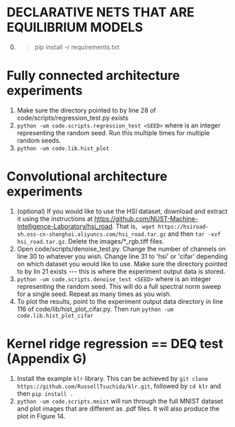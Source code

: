 # DECLARATIVE NETS THAT ARE EQUILIBRIUM MODELS

0. > pip install -r requirements.txt

# Fully connected architecture experiments
1. Make sure the directory pointed to by line 28 of code/scripts/regression_test.py exists
2. ``` python -um code.scripts.regression_test <SEED> ```
  where <SEED> is an integer representing the random seed. Run this multiple times for multiple random seeds.
3. ```python -um code.lib.hist_plot```
# Convolutional architecture experiments
1. (optional) If you would like to use the HSI dataset, download and extract it using the instructions at https://github.com/NUST-Machine-Intelligence-Laboratory/hsi_road. That is, ``` wget https://hsiroad-sh.oss-cn-shanghai.aliyuncs.com/hsi_road.tar.gz``` and then ```tar -xvf hsi_road.tar.gz```. Delete the images/*_rgb.tiff files.
2. Open code/scripts/denoise_test.py. Change the number of channels on line 30 to whatever you wish. Change line 31 to 'hsi' or 'cifar' depending on which dataset you would like to use. Make sure the directory pointed to by lin 21 exists --- this is where the experiment output data is stored. 
3. ```python -um code.scripts.denoise_test <SEED>``` where <SEED> is an integer representing the random seed. This will do a full spectral norm sweep for a single seed. Repeat as many times as you wish.
4. To plot the results, point to the experiment output data directory in line 116 of code/lib/hist_plot_cifar.py. Then run 
  ```python -um code.lib.hist_plot_cifar```
# Kernel ridge regression == DEQ test (Appendix G)
1. Install the example ```klr``` library. This can be achieved by ```git clone https://github.com/RussellTsuchida/klr.git```, followed by ```cd klr``` and then ```pip install .```
2. ```python -um code.scripts.mnist``` will run through the full MNIST dataset and plot images that are different as .pdf files. It will also produce the plot in Figure 14.
  
